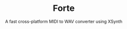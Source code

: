 <h1 align="center">Forte</h1>
<p align="center">A fast cross-platform MIDI to WAV converter using XSynth</p>
